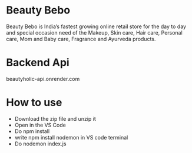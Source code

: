 # Beauty Bebo

Beauty Bebo is India’s fastest growing online retail store for the day to day and special occasion need of the Makeup, Skin care, Hair care, Personal care, Mom and Baby care, Fragrance and Ayurveda products.

# Backend Api

beautyholic-api.onrender.com

# How to use

* Download the zip file and unzip it
* Open in the VS Code
* Do npm install
* write npm install nodemon in VS code terminal
* Do nodemon index.js

